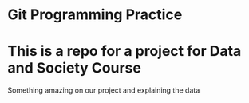 # Git Programming Practice

# This is a repo for a project for Data and Society Course

<p>Something amazing on our project and explaining the data</p>

